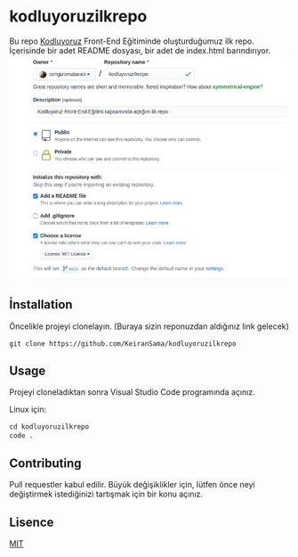 # kodluyoruzilkrepo
Bu repo [Kodluyoruz](www.kodluyoruz.com) Front-End Eğitiminde oluşturduğumuz ilk repo. İçerisinde bir adet README dosyası, bir adet de index.html barındırıyor.
![image](https://github.com/Kodluyoruz/taskforce/blob/main/git/odev1/figures/github.png?raw=true)
## İnstallation
Öncelikle projeyi clonelayın. (Buraya sizin reponuzdan aldığınız link gelecek)
```
git clone https://github.com/KeiranSama/kodluyoruzilkrepo
```
## Usage 
Projeyi cloneladıktan sonra Visual Studio Code programında açınız.

Linux için:
```
cd kodluyoruzilkrepo
code .
```
## Contributing
Pull requestler kabul edilir. Büyük değişiklikler için, lütfen önce neyi değiştirmek istediğinizi tartışmak için bir konu açınız.
## Lisence
[MIT](https://choosealicense.com/licenses/mit/)